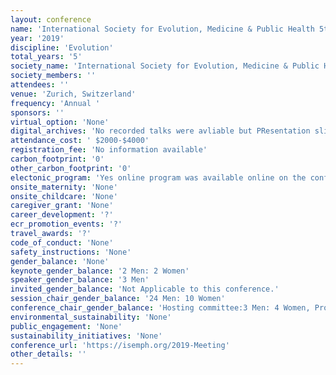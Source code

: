 ```yaml
---
layout: conference 
name: 'International Society for Evolution, Medicine & Public Health 5th Annual Meeting'
year: '2019'
discipline: 'Evolution'
total_years: '5'
society_name: 'International Society for Evolution, Medicine & Public Health '
society_members: ''
attendees: ''
venue: 'Zurich, Switzerland'
frequency: 'Annual '
sponsors: ''
virtual_option: 'None'
digital_archives: 'No recorded talks were avliable but PResentation slides and posters were (access with ID only, persumably society membership was required).'
attendance_cost: ' $2000-$4000'
registration_fee: 'No information available'
carbon_footprint: '0'
other_carbon_footprint: '0'
electonic_program: 'Yes online program was available online on the conference website in interactive and .pdf formats.'
onsite_maternity: 'None'
onsite_childcare: 'None'
caregiver_grant: 'None'
career_development: '?'
ecr_promotion_events: '?'
travel_awards: '?'
code_of_conduct: 'None'
safety_instructions: 'None'
gender_balance: 'None'
keynote_gender_balance: '2 Men: 2 Women'
speaker_gender_balance: '3 Men'
invited_gender_balance: 'Not Applicable to this conference.'
session_chair_gender_balance: '24 Men: 10 Women'
conference_chair_gender_balance: 'Hosting committee:3 Men: 4 Women, Program Committee: 5 Men: 6 Women'
environmental_sustainability: 'None'
public_engagement: 'None'
sustainability_initiatives: 'None'
conference_url: 'https://isemph.org/2019-Meeting'
other_details: ''
---
```

